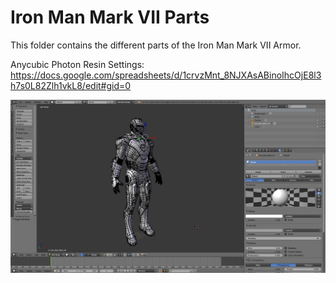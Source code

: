 # Iron Man Mark VII Parts

This folder contains the different parts of the Iron Man Mark VII Armor.

Anycubic Photon Resin Settings: https://docs.google.com/spreadsheets/d/1crvzMnt_8NJXAsABinoIhcOjE8l3h7s0L82Zlh1vkL8/edit#gid=0

![iron_man_mark_vii_armor](pictures/iron_man_mark_vii.jpg)

